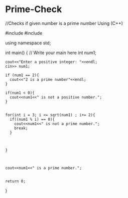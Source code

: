 # Prime-Check 
//Checks if given number is a prime number Using (C++)



#include <iostream>
#include <cmath>

using namespace std;

int main() {
    // Write your main here
    int num1;

    cout<<"Enter a positive integer: "<<endl;
    cin>> num1;

    if (num1 == 2){
      cout<<"2 is a prime number"<<endl;
    }

    if(num1 < 0){
      cout<<num1<<" is not a positive number.";
    }


    for(int i = 3; i <= sqrt(num1) ; i+= 2){
      if((num1 % i) == 0){
        cout<<num1<<" is not a prime number.";
        break;
      }



    }



    cout<<num1<<" is a prime number.";


    return 0;
}


